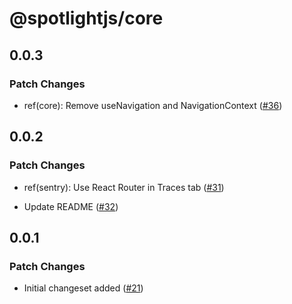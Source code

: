 # @spotlightjs/core

## 0.0.3

### Patch Changes

- ref(core): Remove useNavigation and NavigationContext ([#36](https://github.com/getsentry/spotlight/pull/36))

## 0.0.2

### Patch Changes

- ref(sentry): Use React Router in Traces tab ([#31](https://github.com/getsentry/spotlight/pull/31))

- Update README ([#32](https://github.com/getsentry/spotlight/pull/32))

## 0.0.1

### Patch Changes

- Initial changeset added ([#21](https://github.com/getsentry/spotlight/pull/21))
